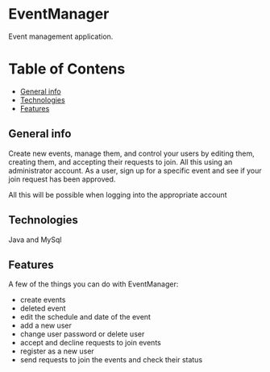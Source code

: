 # EventManager
 
Event management application.

# Table of Contens
* [General info](#general-info)
* [Technologies](#technologies)
* [Features](#features)


## General info

Create new events, manage them, and control your users by editing them, creating them, and accepting their requests to join. All this using an administrator account. As a user, sign up for a specific event and see if your join request has been approved.

All this will be possible when logging into the appropriate account

## Technologies
Java and MySql


## Features

A few of the things you can do with EventManager:
- create events
- deleted event
- edit the schedule and date of the event
- add a new user
- change user password or delete user
- accept and decline requests to join events
- register as a new user
- send requests to join the events and check their status




